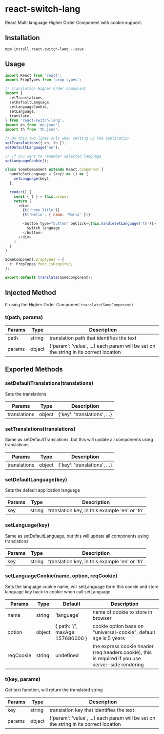 # react-switch-lang

React Multi language Higher Order Component with cookie support.

## Installation

`npm install react-switch-lang --save`

## Usage

```javascript
import React from 'react';
import PropTypes from 'prop-types';

// Translation Higher Order Component
import {
  setTranslations,
  setDefaultLanguage,
  setLanguageCookie,
  setLanguage,
  translate,
} from 'react-switch-lang';
import en from 'en.json';
import th from 'th.json';

// Do this two lines only when setting up the application
setTranslations({ en, th });
setDefaultLanguage('en');

// If you want to remember selected language
setLanguageCookie();

class SomeComponent extends React.Component {
  handleSetLanguage = (key) => () => {
    setLanguage(key);
  };

  render() {
    const { t } = this.props;
    return (
      <div>
        {t('home.Title')}
        {t('Hello', { name: 'World' })}

        <button type="button" onClick={this.handleSetLanguage('th')}>
          Switch language
        </button>
      </div>
    )
  }
}

SomeComponent.propTypes = {
  t: PropTypes.func.isRequired,
};

export default translate(SomeComponent);

```

## Injected Method

If using the Higher Order Component `translate(SomeComponent)`

### t(path, params)

Params | Type   | Description
------ | ------ | ------------------------------------------------------------------------------------
path   | string | translation path that identifies the text
params | object | {'param': 'value', ...} each param will be set on the string in its correct location

## Exported Methods

### setDefaultTranslations(translations)

Sets the translations

Params       | Type   | Description
------------ | ------ | ----------------------------
translations | object | {'key': 'translations', ...}

### setTranslations(translations)

Same as setDefaultTranslations, but this will update all components using translations

Params       | Type   | Description
------------ | ------ | ----------------------------
translations | object | {'key': 'translations', ...}

### setDefaultLanguage(key)

Sets the default application language

Params | Type   | Description
------ | ------ | ---------------------------------------------
key    | string | translation key, in this example 'en' or 'th'

### setLanguage(key)

Same as setDefaultLanguage, but this will update all components using translations

Params | Type   | Description
------ | ------ | ---------------------------------------------
key    | string | translation key, in this example 'en' or 'th'

### setLanguageCookie(name, option, reqCookie)

Sets the language cookie name, will setLanguage form this cookie and store language key back to cookie when call setLanguage

Params | Type   | Default | Description
------ | ------ | ------ | ---------------------------------------------
name    | string | 'language' | name of cookie to store in browser
option   | object | { path: '/', maxAge: 157680000 } | cookie option base on "universal-cookie", default age is 5 years
reqCookie   | string | undefined | the express cookie header (req.headers.cookie), this is required if you use server-side rendering

### t(key, params)

Get text function, will return the translated string

Params | Type   | Description
------ | ------ | ------------------------------------------------------------------------------------
key    | string | translation key that identifies the text
params | object | {'param': 'value', ...} each param will be set on the string in its correct location
